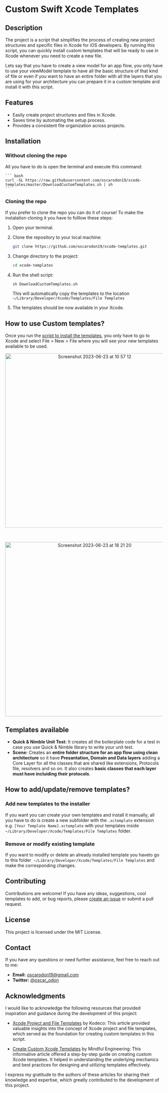 # Custom Swift Xcode Templates

## Description

The project is a script that simplifies the process of creating new project structures and specific files in Xcode for iOS developers. By running this script, you can quickly install custom templates that will be ready to use in Xcode whenever you need to create a new file.

Lets say that you have to create a view model for an app flow, you only have to use your viewModel template to have all the basic structure of that kind of file or even if you want to have an entire folder with all the layers that you are using for your architecture you can prepare it in a custom template and install it with this script.

## Features

- Easily create project structures and files in Xcode.
- Saves time by automating the setup process.
- Provides a consistent file organization across projects.

## Installation

### Without cloning the repo

All you have to do is open the terminal and execute this command:

    ``` bash
    curl -SL https://raw.githubusercontent.com/oscarodon19/xcode-templates/master/DownloadCustomTemplates.sh | sh
    ```

### Cloning the repo

If you prefer to clone the repo you can do it of course! To make the instalation cloning it you have to folllow these steps:

1. Open your terminal.

2. Clone the repository to your local machine:

    ``` bash
    git clone https://github.com/oscarodon19/xcode-templates.git
    ```

3. Change directory to the project:

    ``` bash
    cd xcode-templates
    ```

4. Run the shell script:

    ``` bash
    sh DownloadCustomTemplates.sh
    ```

   This will automatically copy the templates to the location `~/Library/Developer/Xcode/Templates/File Templates`

5. The templates should be now available in your Xcode.

## How to use Custom templates?

Once you run the [script to install the templates](#installation), you only have to go to Xcode and select File > New > File where you will see your new templates available to be used.

<p align="center">
    <img width="556" alt="Screenshot 2023-06-23 at 10 57 12" src="https://github.com/oscarodon19/xcode-templates/assets/16545638/fa09a819-4c1a-4c26-8b8d-980f1f7c90bc">
</p>

<br>

<p align="center">
    <img width="556" alt="Screenshot 2023-06-23 at 18 21 20" src="https://github.com/oscarodon19/xcode-templates/assets/16545638/ed04ada5-e89f-4221-8e4d-b543771bb862">
</p>

## Templates available

- **Quick & Nimble Unit Test:** It creates all the boilerplate code for a test in case you use Quick & Nimble library to write your unit test.
- **Scene:** Creates an **entire folder structure for an app flow using clean architecture** so it have **Presantation, Domain and Data layers** adding a Core Layer for all the classes that are shared like extensions, Protocols file, resolvers and so on. It also creates **basic classes that each layer must have incluiding their protocols**.

## How to add/update/remove templates?

### Add new templates to the installer

If you want you can create your own templates and install it manually, all you have to do is create a new subfolder with the `.xctemplate` extension e.g. `[Your Template Name].xctemplate` with your templates inside `~/Library/Developer/Xcode/Templates/File Templates` folder. 

### Remove or modify existing template

If you want to modify or delete an already installed template you haveto go to this folder  `~/Library/Developer/Xcode/Templates/File Templates` and make the corresponding changes.

## Contributing
Contributions are welcome! If you have any ideas, suggestions, cool templates to add, or bug reports, please [create an issue](https://github.com/oscarodon19/xcode-templates/issues/new) or submit a pull request.

## License
This project is licensed under the MIT License.

## Contact
If you have any questions or need further assistance, feel free to reach out to me:

- **Email:** oscarodon19@gmail.com
- **Twitter:** [@oscar_odon](https://twitter.com/oscar_odon)

## Acknowledgments

I would like to acknowledge the following resources that provided inspiration and guidance during the development of this project:

- [Xcode Project and File Templates](https://www.kodeco.com/26582967-xcode-project-and-file-templates) by Kodeco: This article provided valuable insights into the concept of Xcode project and file templates, which served as the foundation for creating custom templates in this script.

- [Create Custom Xcode Templates](https://medium.com/mindful-engineering/create-custom-xcode-templates-908fdd14fbd8) by Mindful Engineering: This informative article offered a step-by-step guide on creating custom Xcode templates. It helped in understanding the underlying mechanics and best practices for designing and utilizing templates effectively.

I express my gratitude to the authors of these articles for sharing their knowledge and expertise, which greatly contributed to the development of this project.

